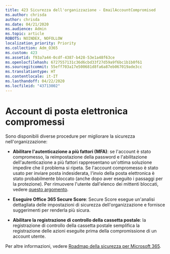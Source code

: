 ```yaml
---
title: 423 Sicurezza dell'organizzazione - EmailAccountCompromised
ms.author: chrisda
author: chrisda
ms.date: 04/21/2020
ms.audience: Admin
ms.topic: article
ROBOTS: NOINDEX, NOFOLLOW
localization_priority: Priority
ms.collection: Adm_O365
ms.custom: 423
ms.assetid: f93a7a44-0cdf-4387-b428-53e1a48f63ce
ms.openlocfilehash: 6727557131c36d6cbd33f27d59a9f6bc1b1b0f61
ms.sourcegitcommit: 55eff703a17e500681d8fa6a87eb067019ade3cc
ms.translationtype: HT
ms.contentlocale: it-IT
ms.lasthandoff: 04/22/2020
ms.locfileid: "43713002"
---
```

# <a name="compromised-email-accounts"></a>Account di posta elettronica compromessi

Sono disponibili diverse procedure per migliorare la sicurezza nell'organizzazione:

- **Abilitare l'autenticazione a più fattori (MFA)**: se l'account è stato compromesso, la reimpostazione della password e l'abilitazione dell'autenticazione a più fattori rappresentano un'ottima soluzione impedire che il problema si ripeta. Se l'account compromesso è stato usato per inviare posta indesiderata, l'invio della posta elettronica è stato probabilmente bloccato (anche dopo aver eseguito i passaggi per la protezione). Per rimuovere l'utente dall'elenco dei mittenti bloccati, vedere [questo argomento](https://technet.microsoft.com/library/ms.exch.eac.actioncenter.aspx).

- **Eseguire Office 365 Secure Score**: Secure Score esegue un'analisi dettagliata delle impostazioni di sicurezza dell'organizzazione e fornisce suggerimenti per renderla più sicura.

- **Abilitare la registrazione di controllo della cassetta postale**: la registrazione di controllo della cassetta postale semplifica la registrazione delle azioni eseguite prima della compromissione di un account utente.

Per altre informazioni, vedere [Roadmap della sicurezza per Microsoft 365](https://docs.microsoft.com/office365/securitycompliance/security-roadmap).
